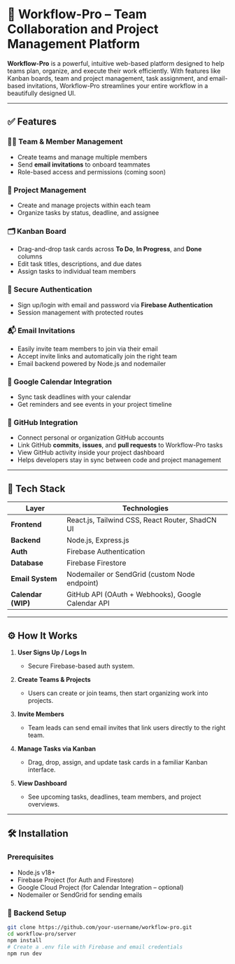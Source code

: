 # 🚀 Workflow-Pro – Team Collaboration and Project Management Platform

**Workflow-Pro** is a powerful, intuitive web-based platform designed to help teams plan, organize, and execute their work efficiently. With features like Kanban boards, team and project management, task assignment, and email-based invitations, Workflow-Pro streamlines your entire workflow in a beautifully designed UI.

---

## ✅ Features

### 🧑‍💼 Team & Member Management

- Create teams and manage multiple members
- Send **email invitations** to onboard teammates
- Role-based access and permissions (coming soon)

### 📁 Project Management

- Create and manage projects within each team
- Organize tasks by status, deadline, and assignee

### 🗂️ Kanban Board

- Drag-and-drop task cards across **To Do**, **In Progress**, and **Done** columns
- Edit task titles, descriptions, and due dates
- Assign tasks to individual team members

### 🔐 Secure Authentication

- Sign up/login with email and password via **Firebase Authentication**
- Session management with protected routes

### 📬 Email Invitations

- Easily invite team members to join via their email
- Accept invite links and automatically join the right team
- Email backend powered by Node.js and nodemailer

### 📆 Google Calendar Integration

- Sync task deadlines with your calendar
- Get reminders and see events in your project timeline

### 🔗 GitHub Integration

- Connect personal or organization GitHub accounts
- Link GitHub **commits**, **issues**, and **pull requests** to Workflow-Pro tasks
- View GitHub activity inside your project dashboard
- Helps developers stay in sync between code and project management

---

## 🧱 Tech Stack

| Layer              | Technologies                                     |
| ------------------ |--------------------------------------------------|
| **Frontend**       | React.js, Tailwind CSS, React Router, ShadCN UI  |
| **Backend**        | Node.js, Express.js                              |
| **Auth**           | Firebase Authentication                          |
| **Database**       | Firebase Firestore                               |
| **Email System**   | Nodemailer or SendGrid (custom Node endpoint)    |
| **Calendar (WIP)** | GitHub API (OAuth + Webhooks), Google Calendar API                              |

---

## ⚙️ How It Works

1. **User Signs Up / Logs In**
   - Secure Firebase-based auth system.

2. **Create Teams & Projects**
   - Users can create or join teams, then start organizing work into projects.

3. **Invite Members**
   - Team leads can send email invites that link users directly to the right team.

4. **Manage Tasks via Kanban**
   - Drag, drop, assign, and update task cards in a familiar Kanban interface.

5. **View Dashboard**
   - See upcoming tasks, deadlines, team members, and project overviews.


---

## 🛠️ Installation

### Prerequisites

- Node.js v18+
- Firebase Project (for Auth and Firestore)
- Google Cloud Project (for Calendar Integration – optional)
- Nodemailer or SendGrid for sending emails

### 🔧 Backend Setup

```bash
git clone https://github.com/your-username/workflow-pro.git
cd workflow-pro/server
npm install
# Create a .env file with Firebase and email credentials
npm run dev
